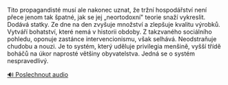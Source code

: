 
Tito propagandisté musí ale nakonec uznat, že tržní hospodářství není přece jenom tak špatné, jak se jej „neortodoxní" teorie snaží vykreslit. Dodává statky. Ze dne na den zvyšuje množství a zlepšuje kvalitu výrobků. Vytváří bohatství, které nemá v historii obdoby. Z takzvaného sociálního pohledu, oponuje zastánce intervencionismu, však selhává. Neodstraňuje chudobu a nouzi. Je to systém, který uděluje privilegia menšině, vyšší třídě boháčů na úkor naprosté většiny obyvatelstva. Jedná se o systém nespravedlivý.

[🔊 Poslechnout audio](/data/7-paragraphs/audio/chapter_165/para_008-Tito-propagandist-mus-ale-nakonec-uznat-e-trn.mp3)
